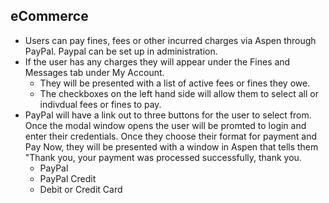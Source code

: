 ## eCommerce
- Users can pay fines, fees or other incurred charges via Aspen through PayPal. Paypal can be set up in administration. 
- If the user has any charges they will appear under the Fines and Messages tab under My Account. 
  - They will be presented with a list of active fees or fines they owe. 
  - The checkboxes on the left hand side will allow them to select all or indivdual fees or fines to pay.
- PayPal will have a link out to three buttons for the user to select from. Once the modal window opens the user will be promted to login and enter their credentials. Once they choose their format for payment and Pay Now, they will be presented with a window in Aspen that tells them "Thank you, your payment was processed successfully, thank you.  
  - PayPal 
  - PayPal Credit 
  - Debit or Credit Card
